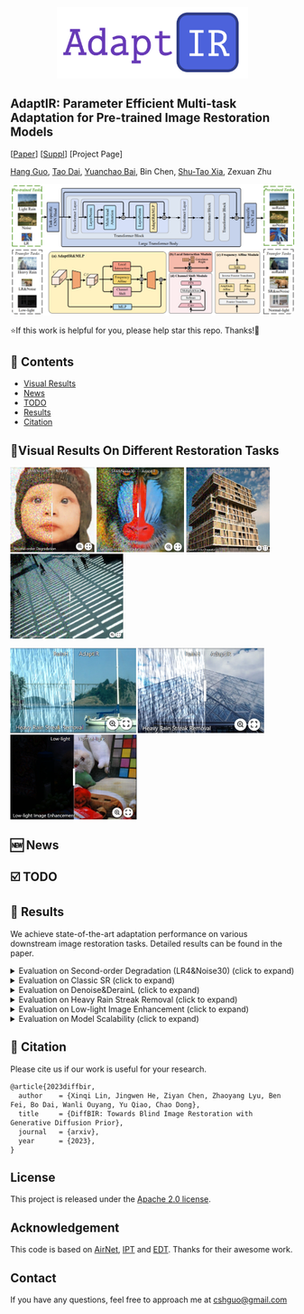 <p align="center">
    <img src="assets/adaptir_logo.png" width="340">
</p>

## AdaptIR: Parameter Efficient Multi-task Adaptation for Pre-trained Image Restoration Models

[[Paper](https://arxiv.org/abs/2308.15070)]  [[Suppl](https://0x3f3f3f3fun.github.io/projects/diffbir/)] [Project Page]


[Hang Guo](https://github.com/csguoh), [Tao Dai](https://cstaodai.com/), [Yuanchao Bai](https://scholar.google.com/citations?user=hjYIFZcAAAAJ&hl=zh-CN), Bin Chen, [Shu-Tao Xia](https://scholar.google.com/citations?hl=zh-CN&user=koAXTXgAAAAJ), Zexuan Zhu


<p align="center">
    <img src="assets/pipeline.png" style="border-radius: 15px">
</p>

⭐If this work is helpful for you, please help star this repo. Thanks!🤗



## 📑 Contents

- [Visual Results](#visual_results)
- [News](#news)
- [TODO](#todo)
- [Results](#results)
- [Citation](#cite)


## <a name="visual_results"></a>:eyes:Visual Results On Different Restoration Tasks
[<img src="assets/imgsli1.png" height="150"/>](https://imgsli.com/MjI1Njk3) [<img src="assets/imgsli7.png" height="150"/>](https://imgsli.com/MjI1NzIx) [<img src="assets/imgsli5.png" height="150"/>](https://imgsli.com/MjI1NzEx) [<img src="assets/imgsli2.png" height="150"/>](https://imgsli.com/MjI1NzAw)

[<img src="assets/imgsli4.png" height="150"/>](https://imgsli.com/MjI1NzAz) [<img src="assets/imgsli3.png" height="150"/>](https://imgsli.com/MjI1NzAx) [<img src="assets/imgsli6.png" height="150"/>](https://imgsli.com/MjI1NzE2)



## <a name="news"></a> 🆕 News



## <a name="todo"></a> ☑️ TODO


## <a name="todo"></a> 🥇 Results

We achieve state-of-the-art adaptation performance on various downstream image restoration tasks. Detailed results can be found in the paper.

<details>
<summary>Evaluation on Second-order Degradation (LR4&Noise30) (click to expand)</summary>

<p align="center">
  <img width="900" src="assets/SR&DN.png">
</p>
</details>


<details>
<summary>Evaluation on Classic SR (click to expand)</summary>

<p align="center">
  <img width="900" src="assets/calssicSR.png">
</p>
</details>


<details>
<summary>Evaluation on Denoise&DerainL (click to expand)</summary>

<p align="center">
  <img width="900" src="assets/Dn&DRL.png">
</p>
</details>


<details>
<summary>Evaluation on Heavy Rain Streak Removal (click to expand)</summary>

<p align="center">
  <img width="900" src="assets/DRH.png">
</p>
</details>


<details>
<summary>Evaluation on Low-light Image Enhancement (click to expand)</summary>

<p align="center">
  <img width="900" src="assets/low-light.png">
</p>

</details>


<details>
<summary>Evaluation on Model Scalability (click to expand)</summary>

<p align="center">
  <img width="900" src="assets/scalabiltity.png">
</p>

</details>




## 🥰 Citation

Please cite us if our work is useful for your research.

```
@article{2023diffbir,
  author    = {Xinqi Lin, Jingwen He, Ziyan Chen, Zhaoyang Lyu, Ben Fei, Bo Dai, Wanli Ouyang, Yu Qiao, Chao Dong},
  title     = {DiffBIR: Towards Blind Image Restoration with Generative Diffusion Prior},
  journal   = {arxiv},
  year      = {2023},
}
```

## License

This project is released under the [Apache 2.0 license](LICENSE).

## Acknowledgement

This code is based on [AirNet](), [IPT]() and [EDT](). Thanks for their awesome work.

## Contact

If you have any questions, feel free to approach me at cshguo@gmail.com

